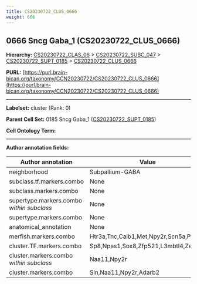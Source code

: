 ```yaml
---
title: CS20230722_CLUS_0666
weight: 666
---
```

## 0666 Sncg Gaba_1 (CS20230722_CLUS_0666)
<b>Hierarchy: </b>
[CS20230722_CLAS_06](../CS20230722_CLAS_06) >
[CS20230722_SUBC_047](../CS20230722_SUBC_047) >
[CS20230722_SUPT_0185](../CS20230722_SUPT_0185) >
[CS20230722_CLUS_0666](../CS20230722_CLUS_0666)

**PURL:** [https://purl.brain-bican.org/taxonomy/CCN20230722/CS20230722_CLUS_0666](https://purl.brain-bican.org/taxonomy/CCN20230722/CS20230722_CLUS_0666)

---


**Labelset:** cluster (Rank: 0)

**Parent Cell Set:** 0185 Sncg Gaba_1 ([CS20230722_SUPT_0185](../CS20230722_SUPT_0185))



**Cell Ontology Term:** 

[MARKER GENES.]: #


---

[TRANSFERRED ANNOTATIONS.]: #


[AUTHOR ANNOTATION FIELDS.]: #


**Author annotation fields:**

| Author annotation | Value |
|-------------------|-------|
|neighborhood|Subpallium-GABA|
|subclass.tf.markers.combo|None|
|subclass.markers.combo|None|
|supertype.markers.combo _within subclass_|None|
|supertype.markers.combo|None|
|anatomical_annotation|None|
|merfish.markers.combo|Htr3a,Tnc,Calb1,Met,Npy2r,Scn5a,Ptger3|
|cluster.TF.markers.combo|Sp8,Npas1,Sox8,Zfp521,L3mbtl4,Zeb2|
|cluster.markers.combo _within subclass_|Naa11,Npy2r|
|cluster.markers.combo|Sln,Naa11,Npy2r,Adarb2|
